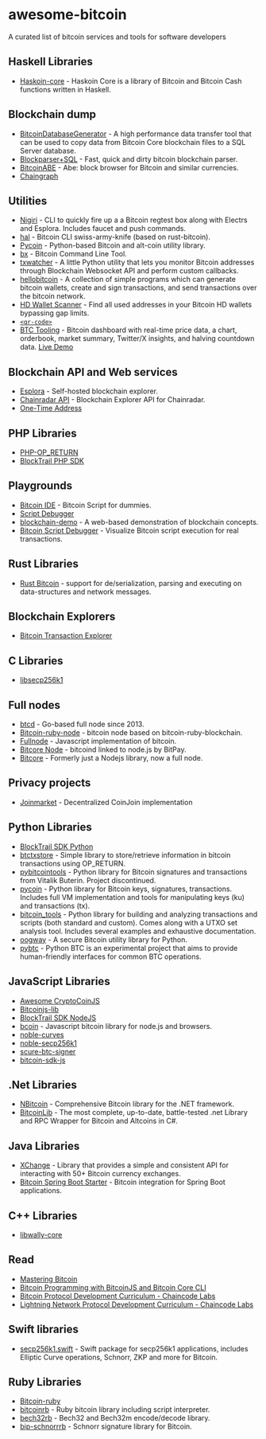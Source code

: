 # awesome-bitcoin

A curated list of bitcoin services and tools for software developers

## Haskell Libraries

- [Haskoin-core](https://github.com/haskoin/haskoin-core) - Haskoin Core is a library of Bitcoin and Bitcoin Cash functions written in Haskell.

## Blockchain dump

- [BitcoinDatabaseGenerator](https://github.com/ladimolnar/BitcoinDatabaseGenerator) - A high performance data transfer tool that can be used to copy data from Bitcoin Core blockchain files to a SQL Server database.
- [Blockparser+SQL](https://github.com/mcdee/blockparser) - Fast, quick and dirty bitcoin blockchain parser.
- [BitcoinABE](https://github.com/bitcoin-abe/bitcoin-abe) - Abe: block browser for Bitcoin and similar currencies.
- [Chaingraph](https://github.com/bitauth/chaingraph)

## Utilities

- [Nigiri](https://github.com/vulpemventures/nigiri) - CLI to quickly fire up a a Bitcoin regtest box along with Electrs and Esplora. Includes faucet and push commands.
- [hal](https://github.com/stevenroose/hal) - Bitcoin CLI swiss-army-knife (based on rust-bitcoin).
- [Pycoin](https://github.com/richardkiss/pycoin) - Python-based Bitcoin and alt-coin utility library.
- [bx](https://github.com/libbitcoin/libbitcoin-explorer) - Bitcoin Command Line Tool.
- [txwatcher](https://github.com/tsileo/txwatcher) - A little Python utility that lets you monitor Bitcoin addresses through Blockchain Websocket API and perform custom callbacks.
- [hellobitcoin](https://github.com/prettymuchbryce/hellobitcoin) - A collection of simple programs which can generate bitcoin wallets, create and sign transactions, and send transactions over the bitcoin network.
- [HD Wallet Scanner](https://github.com/alexk111/HD-Wallet-Scanner) - Find all used addresses in your Bitcoin HD wallets bypassing gap limits.
- [`<qr-code>`](https://github.com/bitjson/qr-code)
- [BTC Tooling](https://github.com/douvy/btc-tooling) - Bitcoin dashboard with real-time price data, a chart, orderbook, market summary, Twitter/X insights, and halving countdown data. [Live Demo](https://www.btctooling.com/)

## Blockchain API and Web services

- [Esplora](https://github.com/Blockstream/esplora) - Self-hosted blockchain explorer.
- [Chainradar API](https://github.com/yasaricli/chainradar-api) - Blockchain Explorer API for Chainradar.
- [One-Time Address](https://github.com/alexk111/One-Time-Address)

## PHP Libraries

- [PHP-OP_RETURN](https://github.com/coinspark/php-OP_RETURN)
- [BlockTrail PHP SDK](https://github.com/blocktrail/blocktrail-sdk-php)

## Playgrounds

- [Bitcoin IDE](https://github.com/siminchen/bitcoinIDE) - Bitcoin Script for dummies.
- [Script Debugger](https://github.com/kallewoof/btcdeb)
- [blockchain-demo](https://github.com/anders94/blockchain-demo) - A web-based demonstration of blockchain concepts.
- [Bitcoin Script Debugger](https://github.com/liuhongchao/bitcoin4s) - Visualize Bitcoin script execution for real transactions.

## Rust Libraries

- [Rust Bitcoin](https://github.com/rust-bitcoin/rust-bitcoin) - support for de/serialization, parsing and executing on data-structures and network messages.

## Blockchain Explorers

- [Bitcoin Transaction Explorer](https://github.com/JornC/bitcoin-transaction-explorer)

## C Libraries

- [libsecp256k1](https://github.com/bitcoin-core/secp256k1)

## Full nodes

- [btcd](https://github.com/btcsuite/btcd) - Go-based full node since 2013.
- [Bitcoin-ruby-node](https://github.com/mhanne/bitcoin-ruby-node) - bitcoin node based on bitcoin-ruby-blockchain.
- [Fullnode](https://github.com/moneybutton/yours-bitcoin) - Javascript implementation of bitcoin.
- [Bitcore Node](https://github.com/bitpay/bitcore-node) - bitcoind linked to node.js by BitPay.
- [Bitcore](https://github.com/bitpay/bitcore) - Formerly just a Nodejs library, now a full node.

## Privacy projects

- [Joinmarket](https://github.com/JoinMarket-Org/joinmarket-clientserver) - Decentralized CoinJoin implementation

## Python Libraries

- [BlockTrail SDK Python](https://github.com/blocktrail/blocktrail-sdk-python)
- [btctxstore](https://github.com/F483/btctxstore) - Simple library to store/retrieve information in bitcoin transactions using OP_RETURN.
- [pybitcointools](https://github.com/vbuterin/pybitcointools) - Python library for Bitcoin signatures and transactions from Vitalik Buterin. Project discontinued.
- [pycoin](https://github.com/richardkiss/pycoin) - Python library for Bitcoin keys, signatures, transactions. Includes full VM implementation and tools for manipulating keys (ku) and transactions (tx).
- [bitcoin_tools](https://github.com/sr-gi/bitcoin_tools) - Python library for building and analyzing transactions and scripts (both standard and custom). Comes along with a UTXO set analysis tool. Includes several examples and exhaustive documentation.
- [oogway](https://github.com/merwane/oogway) - A secure Bitcoin utility library for Python.
- [pybtc](https://github.com/mohanson/pybtc) - Python BTC is an experimental project that aims to provide human-friendly interfaces for common BTC operations.

## JavaScript Libraries

- [Awesome CryptoCoinJS](https://github.com/cryptocoinjs/awesome-cryptocoinjs)
- [Bitcoinjs-lib](https://github.com/bitcoinjs/bitcoinjs-lib)
- [BlockTrail SDK NodeJS](https://github.com/blocktrail/blocktrail-sdk-nodejs)
- [bcoin](https://github.com/bcoin-org/bcoin) - Javascript bitcoin library for node.js and browsers.
- [noble-curves](https://github.com/paulmillr/noble-curves)
- [noble-secp256k1](https://github.com/paulmillr/noble-secp256k1)
- [scure-btc-signer](https://github.com/paulmillr/scure-btc-signer)
- [bitcoin-sdk-js](https://github.com/ChrisCho-H/bitcoin-sdk-js)

## .Net Libraries

- [NBitcoin](https://github.com/MetacoSA/NBitcoin) - Comprehensive Bitcoin library for the .NET framework.
- [BitcoinLib](https://github.com/cryptean/bitcoinlib) - The most complete, up-to-date, battle-tested .net Library and RPC Wrapper for Bitcoin and Altcoins in C#.

## Java Libraries

- [XChange](https://github.com/knowm/XChange) - Library that provides a simple and consistent API for interacting with 50+ Bitcoin currency exchanges.
- [Bitcoin Spring Boot Starter](https://github.com/theborakompanioni/bitcoin-spring-boot-starter) - Bitcoin integration for Spring Boot applications.

## C++ Libraries

- [libwally-core](https://github.com/ElementsProject/libwally-core)

## Read

- [Mastering Bitcoin](https://github.com/bitcoinbook/bitcoinbook)
- [Bitcoin Programming with BitcoinJS and Bitcoin Core CLI](https://github.com/bitcoin-studio/Bitcoin-Programming-with-BitcoinJS)
- [Bitcoin Protocol Development Curriculum - Chaincode Labs](https://github.com/chaincodelabs/bitcoin-curriculum)
- [Lightning Network Protocol Development Curriculum - Chaincode Labs](https://github.com/chaincodelabs/lightning-curriculum)

## Swift libraries

- [secp256k1.swift](https://github.com/GigaBitcoin/secp256k1.swift) - Swift package for secp256k1 applications, includes Elliptic Curve operations, Schnorr, ZKP and more for Bitcoin.

## Ruby Libraries

- [Bitcoin-ruby](https://github.com/lian/bitcoin-ruby)
- [bitcoinrb](https://github.com/chaintope/bitcoinrb) - Ruby bitcoin library including script interpreter.
- [bech32rb](https://github.com/azuchi/bech32rb) - Bech32 and Bech32m encode/decode library.
- [bip-schnorrrb](https://github.com/chaintope/bip-schnorrrb) - Schnorr signature library for Bitcoin.
